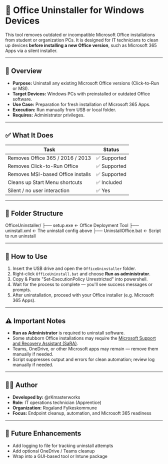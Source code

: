 # 🧹 Office Uninstaller for Windows Devices

This tool removes outdated or incompatible Microsoft Office installations from student or organization PCs. It is designed for IT technicians to clean up devices **before installing a new Office version**, such as Microsoft 365 Apps via a silent installer.

---

## 🔧 Overview

- **Purpose:** Uninstall any existing Microsoft Office versions (Click-to-Run or MSI).
- **Target Devices:** Windows PCs with preinstalled or outdated Office software.
- **Use Case:** Preparation for fresh installation of Microsoft 365 Apps.
- **Execution:** Run manually from USB or local folder.
- **Requires:** Administrator privileges.

---

## ✅ What It Does

| Task                                  | Status         |
|---------------------------------------|----------------|
| Removes Office 365 / 2016 / 2013      | ✅ Supported   |
| Removes Click-to-Run Office           | ✅ Supported   |
| Removes MSI-based Office installs     | ✅ Supported   |
| Cleans up Start Menu shortcuts        | ✅ Included    |
| Silent / no user interaction          | ✅ Yes         |

---

## 📁 Folder Structure

OfficeUninstaller/
├── setup.exe               ← Office Deployment Tool
├── uninstall.xml           ← The uninstall config above
├── UninstallOffice.bat     ← Script to run uninstall



---

## 🚀 How to Use

1. Insert the USB drive and open the `OfficeUninstaller` folder.
2. Right-click `OfficeUninstall.bat` and choose **Run as administrator**.
3. Copy & Paste "Set-ExecutionPolicy Unrestricted" into powershell.
4. Wait for the process to complete — you'll see success messages or prompts.
5. After uninstallation, proceed with your Office installer (e.g. Microsoft 365 Apps).
---

## ⚠️ Important Notes

- **Run as Administrator** is required to uninstall software.
- Some stubborn Office installations may require the [Microsoft Support and Recovery Assistant (SaRA)](https://aka.ms/SaRA-OfficeUninstall).
- Teams, OneDrive, or other Microsoft apps may remain — remove them manually if needed.
- Script suppresses output and errors for clean automation; review log manually if needed.

---

## 👨‍💼 Author

- **Developed by:** @rKmasterworks  
- **Role:** IT operations technician (Apprentice)  
- **Organization:** Rogaland Fylkeskommune  
- **Focus:** Endpoint cleanup, automation, and Microsoft 365 readiness  

---

## 📌 Future Enhancements

- Add logging to file for tracking uninstall attempts  
- Add optional OneDrive / Teams cleanup  
- Wrap into a GUI-based tool or Intune package  
